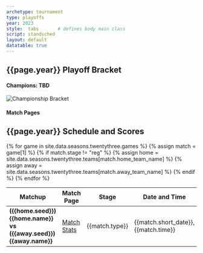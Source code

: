 ```yaml
---
archetype: tournament
type: playoffs
year: 2023
style:  tabs       # defines body main class
script: standsched
layout: default
datatable: true
---
```

<h2> {{page.year}} Playoff Bracket </h2>
<h4> Champions: TBD</h4>

<img src="/resources/{{page.year}}/bracket.png" alt="Championship Bracket">

<br>
<h4> Match Pages </h4>
<h2> {{page.year}} Schedule and Scores </h2>
<table class="display3">
  <colgroup>
    <col class="thirty"/>
    <col class="fifteen"/>
    <col class="twenty"/>
    <col class="twenty"/>
    <col class="fifteen"/>
  </colgroup>
  <thead>
    <tr>
      <th>Matchup</th>
      <th>Match Page</th>
      <th>Stage</th>
      <th>Date and Time</th>
      <th>Result</th>
    </tr>
  </thead>
  <tbody>
    {% for game in site.data.seasons.twentythree.games %}
    {% assign match = game[1] %}
    {% if match.stage != "reg" %}
    {% assign home = site.data.seasons.twentythree.teams[match.home_team_name] %}
    {% assign away = site.data.seasons.twentythree.teams[match.away_team_name] %}
    <tr>
      <td><b>({{home.seed}}) {{home.name}} vs ({{away.seed}}) {{away.name}}</b></td>
      <td><a href="/{{page.year}}/games/game{{match.game_id}}">Match Stats</a></td>
      <td>{{match.type}}</td>
      <td>{{match.short_date}}, {{match.time}}</td>
      <td>{{home.tag}} {{match.home_score}} - {{match.away_score}} {{away.tag}}</td>
    </tr>
    {% endif %}
    {% endfor %}
  </tbody>
 </table>